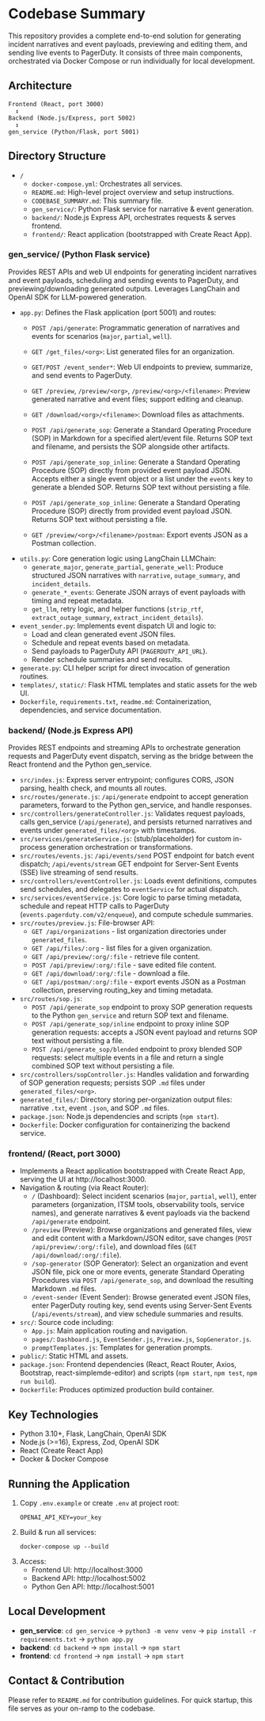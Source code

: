  # Codebase Summary

 This repository provides a complete end-to-end solution for generating incident narratives and event payloads, previewing and editing them, and sending live events to PagerDuty. It consists of three main components, orchestrated via Docker Compose or run individually for local development.

 ## Architecture

 ```
 Frontend (React, port 3000)
   ↕
 Backend (Node.js/Express, port 5002)
   ↕
 gen_service (Python/Flask, port 5001)
 ```

 ## Directory Structure

 - `/`
   - `docker-compose.yml`: Orchestrates all services.
   - `README.md`: High-level project overview and setup instructions.
   - `CODEBASE_SUMMARY.md`: This summary file.
   - `gen_service/`: Python Flask service for narrative & event generation.
   - `backend/`: Node.js Express API, orchestrates requests & serves frontend.
   - `frontend/`: React application (bootstrapped with Create React App).

 ### gen_service/ (Python Flask service)
 Provides REST APIs and web UI endpoints for generating incident narratives and event payloads, scheduling and sending events to PagerDuty, and previewing/downloading generated outputs. Leverages LangChain and OpenAI SDK for LLM-powered generation.

 - `app.py`: Defines the Flask application (port 5001) and routes:
   - `POST /api/generate`: Programmatic generation of narratives and events for scenarios (`major`, `partial`, `well`).
   - `GET /get_files/<org>`: List generated files for an organization.
   - `GET/POST /event_sender*`: Web UI endpoints to preview, summarize, and send events to PagerDuty.
   - `GET /preview`, `/preview/<org>`, `/preview/<org>/<filename>`: Preview generated narrative and event files; support editing and cleanup.
   - `GET /download/<org>/<filename>`: Download files as attachments.
  
   - `POST /api/generate_sop`: Generate a Standard Operating Procedure (SOP) in Markdown for a specified alert/event file. Returns SOP text and filename, and persists the SOP alongside other artifacts.
   - `POST /api/generate_sop_inline`: Generate a Standard Operating Procedure (SOP) directly from provided event payload JSON. Accepts either a single event object or a list under the `events` key to generate a blended SOP. Returns SOP text without persisting a file.
   - `POST /api/generate_sop_inline`: Generate a Standard Operating Procedure (SOP) directly from provided event payload JSON. Returns SOP text without persisting a file.
  
   - `GET /preview/<org>/<filename>/postman`: Export events JSON as a Postman collection.
 - `utils.py`: Core generation logic using LangChain LLMChain:
   - `generate_major`, `generate_partial`, `generate_well`: Produce structured JSON narratives with `narrative`, `outage_summary`, and `incident_details`.
   - `generate_*_events`: Generate JSON arrays of event payloads with timing and repeat metadata.
   - `get_llm`, retry logic, and helper functions (`strip_rtf`, `extract_outage_summary`, `extract_incident_details`).
 - `event_sender.py`: Implements event dispatch UI and logic to:
   - Load and clean generated event JSON files.
   - Schedule and repeat events based on metadata.
   - Send payloads to PagerDuty API (`PAGERDUTY_API_URL`).
   - Render schedule summaries and send results.
 - `generate.py`: CLI helper script for direct invocation of generation routines.
 - `templates/`, `static/`: Flask HTML templates and static assets for the web UI.
 - `Dockerfile`, `requirements.txt`, `readme.md`: Containerization, dependencies, and service documentation.

 ### backend/ (Node.js Express API)
 Provides REST endpoints and streaming APIs to orchestrate generation requests and PagerDuty event dispatch, serving as the bridge between the React frontend and the Python gen_service.

 - `src/index.js`: Express server entrypoint; configures CORS, JSON parsing, health check, and mounts all routes.
 - `src/routes/generate.js`: `/api/generate` endpoint to accept generation parameters, forward to the Python gen_service, and handle responses.
 - `src/controllers/generateController.js`: Validates request payloads, calls gen_service (`/api/generate`), and persists returned narratives and events under `generated_files/<org>` with timestamps.
 - `src/services/generateService.js`: (stub/placeholder) for custom in-process generation orchestration or transformations.
 - `src/routes/events.js`: `/api/events/send` POST endpoint for batch event dispatch; `/api/events/stream` GET endpoint for Server-Sent Events (SSE) live streaming of send results.
 - `src/controllers/eventController.js`: Loads event definitions, computes send schedules, and delegates to `eventService` for actual dispatch.
 - `src/services/eventService.js`: Core logic to parse timing metadata, schedule and repeat HTTP calls to PagerDuty (`events.pagerduty.com/v2/enqueue`), and compute schedule summaries.
 - `src/routes/preview.js`: File-browser API:
   - `GET /api/organizations` - list organization directories under `generated_files`.
   - `GET /api/files/:org` - list files for a given organization.
   - `GET /api/preview/:org/:file` - retrieve file content.
   - `POST /api/preview/:org/:file` - save edited file content.
   - `GET /api/download/:org/:file` - download a file.
   - `GET /api/postman/:org/:file` - export events JSON as a Postman collection, preserving routing_key and timing metadata.
 - `src/routes/sop.js`:
   - `POST /api/generate_sop` endpoint to proxy SOP generation requests to the Python `gen_service` and return SOP text and filename.
   - `POST /api/generate_sop/inline` endpoint to proxy inline SOP generation requests: accepts a JSON event payload and returns SOP text without persisting a file.
   - `POST /api/generate_sop/blended` endpoint to proxy blended SOP requests: select multiple events in a file and return a single combined SOP text without persisting a file.
 - `src/controllers/sopController.js`: Handles validation and forwarding of SOP generation requests; persists SOP `.md` files under `generated_files/<org>`.
 - `generated_files/`: Directory storing per-organization output files: narrative `.txt`, event `.json`, and SOP `.md` files.
 - `package.json`: Node.js dependencies and scripts (`npm start`).
 - `Dockerfile`: Docker configuration for containerizing the backend service.

 ### frontend/ (React, port 3000)
 - Implements a React application bootstrapped with Create React App, serving the UI at http://localhost:3000.
 - Navigation & routing (via React Router):
   - `/` (Dashboard): Select incident scenarios (`major`, `partial`, `well`), enter parameters (organization, ITSM tools, observability tools, service names), and generate narratives & event payloads via the backend `/api/generate` endpoint.
   - `/preview` (Preview): Browse organizations and generated files, view and edit content with a Markdown/JSON editor, save changes (`POST /api/preview/:org/:file`), and download files (`GET /api/download/:org/:file`).
   - `/sop-generator` (SOP Generator): Select an organization and event JSON file, pick one or more events, generate Standard Operating Procedures via `POST /api/generate_sop`, and download the resulting Markdown `.md` files.
   - `/event-sender` (Event Sender): Browse generated event JSON files, enter PagerDuty routing key, send events using Server-Sent Events (`/api/events/stream`), and view schedule summaries and results.
 - `src/`: Source code including:
   - `App.js`: Main application routing and navigation.
   - `pages/`: `Dashboard.js`, `EventSender.js`, `Preview.js`, `SopGenerator.js`.
   - `promptTemplates.js`: Templates for generation prompts.
 - `public/`: Static HTML and assets.
 - `package.json`: Frontend dependencies (React, React Router, Axios, Bootstrap, react-simplemde-editor) and scripts (`npm start`, `npm test`, `npm run build`).
 - `Dockerfile`: Produces optimized production build container.

 ## Key Technologies

 - Python 3.10+, Flask, LangChain, OpenAI SDK
 - Node.js (>=16), Express, Zod, OpenAI SDK
 - React (Create React App)
 - Docker & Docker Compose

 ## Running the Application

 1. Copy `.env.example` or create `.env` at project root:
    ```
    OPENAI_API_KEY=your_key
    ```
 2. Build & run all services:
    ```
    docker-compose up --build
    ```
 3. Access:
    - Frontend UI: http://localhost:3000
    - Backend API: http://localhost:5002
    - Python Gen API: http://localhost:5001

 ## Local Development

 - **gen_service**: `cd gen_service` → `python3 -m venv venv` → `pip install -r requirements.txt` → `python app.py`
 - **backend**: `cd backend` → `npm install` → `npm start`
 - **frontend**: `cd frontend` → `npm install` → `npm start`

 ## Contact & Contribution

 Please refer to `README.md` for contribution guidelines. For quick startup, this file serves as your on-ramp to the codebase.